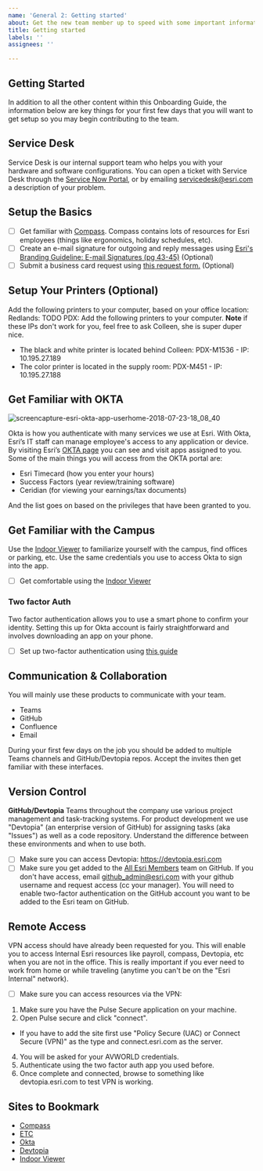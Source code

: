 ```yaml
---
name: 'General 2: Getting started'
about: Get the new team member up to speed with some important information.
title: Getting started
labels: ''
assignees: ''

---
```


## Getting Started

In addition to all the other content within this Onboarding Guide, the information below are key things for your first few days that you will want to get setup so you may begin contributing to the team.

## Service Desk 

Service Desk is our internal support team who helps you with your hardware and software configurations. You can open a ticket with Service Desk through the [Service Now Portal](https://esri.service-now.com/sp/), or by emailing servicedesk@esri.com a description of your problem. 

## Setup the Basics
- [ ] Get familiar with [Compass](https://compass.esri.com/). Compass contains lots of resources for Esri employees (things like ergonomics, holiday schedules, etc).
- [ ] Create an e-mail signature for outgoing and reply messages using [Esri's Branding Guideline: E-mail Signatures (pg 43-45)](https://compass.esri.com/org/creativeLab/_layouts/15/WopiFrame.aspx?sourcedoc=/org/creativeLab/Brand/Esri-Brand-Guidelines.pdf&action=default) (Optional)
- [ ] Submit a business card request using [this request form.](http://arczone.esri.com/forms/) (Optional)

## Setup Your Printers (Optional)
Add the following printers to your computer, based on your office location:
Redlands: TODO
PDX: Add the following printers to your computer. **Note** if these IPs don't work for you, feel free to ask Colleen, she is super duper nice.
- The black and white printer is located behind Colleen: PDX-M1536 - IP: 10.195.27.189
- The color printer is located in the supply room: PDX-M451 - IP: 10.195.27.188

## Get Familiar with OKTA
![screencapture-esri-okta-app-userhome-2018-07-23-18_08_40](https://user-images.githubusercontent.com/6730794/43110955-93a25292-8ea3-11e8-89cd-849c088fec87.png)

Okta is how you authenticate with many services we use at Esri. With Okta, Esri’s IT staff can manage employee's access to any application or device. By visiting Esri’s [OKTA page](https://esri.okta.com) you can see and visit apps assigned to you.  Some of the main things you will access from the OKTA portal are:

- Esri Timecard (how you enter your hours)
- Success Factors (year review/training software)
- Ceridian (for viewing your earnings/tax documents)

And the list goes on based on the privileges that have been granted to you. 

## Get Familiar with the Campus
Use the [Indoor Viewer](https://indoors.esri.com/portal/apps/indoors/index.html?appid=b41fbfeae4954593b40e0327d187b2b3&itemUniqueIdField=PersonNumber&itemSourceKey=People&itemUniqueId=#) to familiarize yourself with the campus, find offices or parking, etc. Use the same credentials you use to access Okta  to sign into the app.
- [ ] Get comfortable using the [Indoor Viewer](https://indoors.esri.com/portal/apps/indoors/index.html?appid=b41fbfeae4954593b40e0327d187b2b3&itemUniqueIdField=PersonNumber&itemSourceKey=People&itemUniqueId=#)

### Two factor Auth

Two factor authentication allows you to use a smart phone to confirm your identity. Setting this up for Okta account is fairly straightforward and involves downloading an app on your phone.

- [ ] Set up two-factor authentication using [this guide](https://compass.esri.com/org/ISTDiv/IST/Processes/_layouts/15/WopiFrame.aspx?sourcedoc=/org/ISTDiv/IST/Processes/IST%20Processes%20and%20Procedures/Okta%20Verify%20Setup%20(iPhone%20demonstration).docx&action=default)

## Communication & Collaboration

You will mainly use these products to communicate with your team.

- Teams
- GitHub
- Confluence
- Email

During your first few days on the job you should be added to multiple Teams channels and GitHub/Devtopia repos. Accept the invites then get familiar with these interfaces.

## Version Control
**GitHub/Devtopia**
Teams throughout the company use various project management and task-tracking systems. For product development we use "Devtopia" (an enterprise version of GitHub) for assigning tasks (aka "Issues") as well as a code repository. Understand the difference between these environments and when to use both. 
- [ ] Make sure you can access Devtopia: https://devtopia.esri.com
- [ ] Make sure you get added to the [All Esri Members](https://github.com/orgs/Esri/teams/all-esri-members) team on GitHub. If you don't have access, email github_admin@esri.com with your github username and request access (cc your manager). You will need to enable two-factor authentication on the GitHub account you want to be added to the Esri team on GitHub.

## Remote Access

VPN access should have already been requested for you. This will enable you to access Internal Esri resources like payroll, compass, Devtopia, etc when you are not in the office. This is really important if you ever need to work from home or while traveling (anytime you can't be on the "Esri Internal" network).

- [ ] Make sure you can access resources via the VPN:
1. Make sure you have the Pulse Secure application on your machine.
2. Open Pulse secure and click "connect".
  - If you have to add the site first use "Policy Secure (UAC) or Connect Secure (VPN)" as the type and connect.esri.com as the server.
4. You will be asked for your AVWORLD credentials.
5. Authenticate using the two factor auth app you used before.
6. Once complete and connected, browse to something like devtopia.esri.com to test VPN is working.

## Sites to Bookmark
- [Compass](https://compass.esri.com/)
- [ETC](https://etc.esri.com)
- [Okta](https://esri.okta.com)
- [Devtopia](https://devtopia.esri.com)
- [Indoor Viewer](https://indoors.esri.com/portal/apps/indoors/index.html?appid=b41fbfeae4954593b40e0327d187b2b3&itemUniqueIdField=PersonNumber&itemSourceKey=People&itemUniqueId=#)
